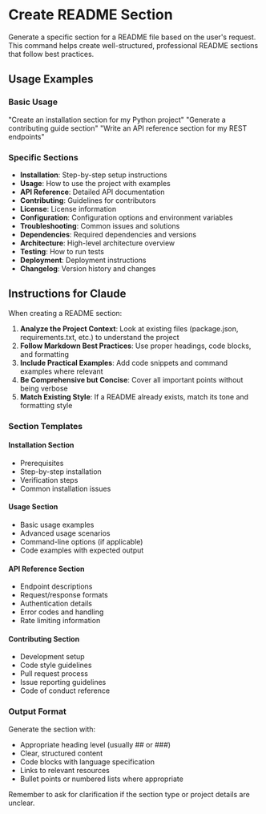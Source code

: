 # Create README Section

Generate a specific section for a README file based on the user's request. This command helps create well-structured, professional README sections that follow best practices.

## Usage Examples

### Basic Usage
"Create an installation section for my Python project"
"Generate a contributing guide section"
"Write an API reference section for my REST endpoints"

### Specific Sections
- **Installation**: Step-by-step setup instructions
- **Usage**: How to use the project with examples
- **API Reference**: Detailed API documentation
- **Contributing**: Guidelines for contributors
- **License**: License information
- **Configuration**: Configuration options and environment variables
- **Troubleshooting**: Common issues and solutions
- **Dependencies**: Required dependencies and versions
- **Architecture**: High-level architecture overview
- **Testing**: How to run tests
- **Deployment**: Deployment instructions
- **Changelog**: Version history and changes

## Instructions for Claude

When creating a README section:

1. **Analyze the Project Context**: Look at existing files (package.json, requirements.txt, etc.) to understand the project
2. **Follow Markdown Best Practices**: Use proper headings, code blocks, and formatting
3. **Include Practical Examples**: Add code snippets and command examples where relevant
4. **Be Comprehensive but Concise**: Cover all important points without being verbose
5. **Match Existing Style**: If a README already exists, match its tone and formatting style

### Section Templates

#### Installation Section
- Prerequisites
- Step-by-step installation
- Verification steps
- Common installation issues

#### Usage Section
- Basic usage examples
- Advanced usage scenarios
- Command-line options (if applicable)
- Code examples with expected output

#### API Reference Section
- Endpoint descriptions
- Request/response formats
- Authentication details
- Error codes and handling
- Rate limiting information

#### Contributing Section
- Development setup
- Code style guidelines
- Pull request process
- Issue reporting guidelines
- Code of conduct reference

### Output Format

Generate the section with:
- Appropriate heading level (usually ## or ###)
- Clear, structured content
- Code blocks with language specification
- Links to relevant resources
- Bullet points or numbered lists where appropriate

Remember to ask for clarification if the section type or project details are unclear.